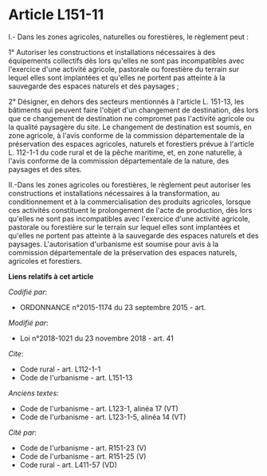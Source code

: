 # Article L151-11

I.- Dans les zones agricoles, naturelles ou forestières, le règlement peut :

1° Autoriser les constructions et installations nécessaires à des équipements collectifs dès lors qu'elles ne sont pas
incompatibles avec l'exercice d'une activité agricole, pastorale ou forestière du terrain sur lequel elles sont implantées et
qu'elles ne portent pas atteinte à la sauvegarde des espaces naturels et des paysages ;

2° Désigner, en dehors des secteurs mentionnés à l'article L. 151-13, les bâtiments qui peuvent faire l'objet d'un changement
de destination, dès lors que ce changement de destination ne compromet pas l'activité agricole ou la qualité paysagère du
site. Le changement de destination est soumis, en zone agricole, à l'avis conforme de la commission départementale de la
préservation des espaces agricoles, naturels et forestiers prévue à l'article L. 112-1-1 du code rural et de la pêche
maritime, et, en zone naturelle, à l'avis conforme de la commission départementale de la nature, des paysages et des sites.

II.-Dans les zones agricoles ou forestières, le règlement peut autoriser les constructions et installations nécessaires à la
transformation, au conditionnement et à la commercialisation des produits agricoles, lorsque ces activités constituent le
prolongement de l'acte de production, dès lors qu'elles ne sont pas incompatibles avec l'exercice d'une activité agricole,
pastorale ou forestière sur le terrain sur lequel elles sont implantées et qu'elles ne portent pas atteinte à la sauvegarde
des espaces naturels et des paysages. L'autorisation d'urbanisme est soumise pour avis à la commission départementale de la
préservation des espaces naturels, agricoles et forestiers.

**Liens relatifs à cet article**

_Codifié par_:

  - ORDONNANCE n°2015-1174 du 23 septembre 2015 - art.

_Modifié par_:

  - Loi n°2018-1021 du 23 novembre 2018 - art. 41

_Cite_:

  - Code rural - art. L112-1-1
  - Code de l'urbanisme - art. L151-13

_Anciens textes_:

  - Code de l'urbanisme - art. L123-1, alinéa 17 (VT)
  - Code de l'urbanisme - art. L123-1-5, alinéa 14 (VT)

_Cité par_:

  - Code de l'urbanisme - art. R151-23 (V)
  - Code de l'urbanisme - art. R151-25 (V)
  - Code rural - art. L411-57 (VD)
